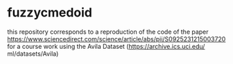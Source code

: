 # fuzzycmedoid
this repository corresponds to a reproduction of the code of the paper https://www.sciencedirect.com/science/article/abs/pii/S0925231215003720 for a course work using the Avila Dataset (https://archive.ics.uci.edu/ ml/datasets/Avila)
